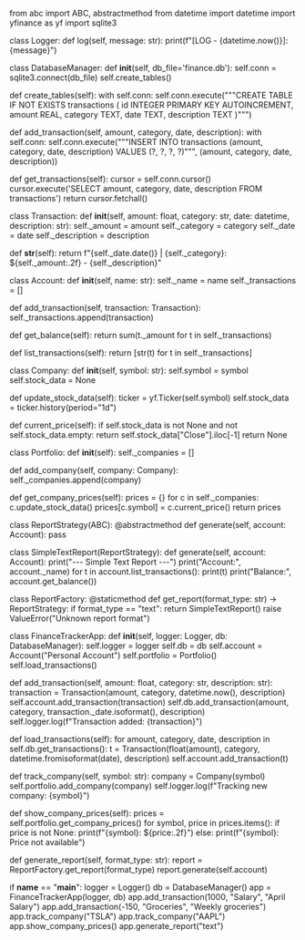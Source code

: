 
from abc import ABC, abstractmethod
from datetime import datetime
import yfinance as yf
import sqlite3

class Logger:
    def log(self, message: str):
        print(f"[LOG - {datetime.now()}]: {message}")

class DatabaseManager:
    def __init__(self, db_file='finance.db'):
        self.conn = sqlite3.connect(db_file)
        self.create_tables()

  def create_tables(self):
        with self.conn:
            self.conn.execute("""CREATE TABLE IF NOT EXISTS transactions (
                id INTEGER PRIMARY KEY AUTOINCREMENT,
                amount REAL,
                category TEXT,
                date TEXT,
                description TEXT
            )""")

  def add_transaction(self, amount, category, date, description):
        with self.conn:
            self.conn.execute("""INSERT INTO transactions (amount, category, date, description)
                VALUES (?, ?, ?, ?)""", (amount, category, date, description))

  def get_transactions(self):
        cursor = self.conn.cursor()
        cursor.execute('SELECT amount, category, date, description FROM transactions')
        return cursor.fetchall()

class Transaction:
    def __init__(self, amount: float, category: str, date: datetime, description: str):
        self._amount = amount
        self._category = category
        self._date = date
        self._description = description

  def __str__(self):
        return f"{self._date.date()} | {self._category}: ${self._amount:.2f} - {self._description}"

class Account:
    def __init__(self, name: str):
        self._name = name
        self._transactions = []

  def add_transaction(self, transaction: Transaction):
        self._transactions.append(transaction)

  def get_balance(self):
        return sum(t._amount for t in self._transactions)

  def list_transactions(self):
        return [str(t) for t in self._transactions]

class Company:
    def __init__(self, symbol: str):
        self.symbol = symbol
        self.stock_data = None

  def update_stock_data(self):
        ticker = yf.Ticker(self.symbol)
        self.stock_data = ticker.history(period="1d")

  def current_price(self):
        if self.stock_data is not None and not self.stock_data.empty:
            return self.stock_data["Close"].iloc[-1]
        return None

class Portfolio:
    def __init__(self):
        self._companies = []

  def add_company(self, company: Company):
        self._companies.append(company)

  def get_company_prices(self):
        prices = {}
        for c in self._companies:
            c.update_stock_data()
            prices[c.symbol] = c.current_price()
        return prices

class ReportStrategy(ABC):
    @abstractmethod
    def generate(self, account: Account):
        pass

class SimpleTextReport(ReportStrategy):
    def generate(self, account: Account):
        print("--- Simple Text Report ---")
        print("Account:", account._name)
        for t in account.list_transactions():
            print(t)
        print("Balance:", account.get_balance())

class ReportFactory:
    @staticmethod
    def get_report(format_type: str) -> ReportStrategy:
        if format_type == "text":
            return SimpleTextReport()
        raise ValueError("Unknown report format")

class FinanceTrackerApp:
    def __init__(self, logger: Logger, db: DatabaseManager):
        self.logger = logger
        self.db = db
        self.account = Account("Personal Account")
        self.portfolio = Portfolio()
        self.load_transactions()

  def add_transaction(self, amount: float, category: str, description: str):
        transaction = Transaction(amount, category, datetime.now(), description)
        self.account.add_transaction(transaction)
        self.db.add_transaction(amount, category, transaction._date.isoformat(), description)
        self.logger.log(f"Transaction added: {transaction}")

  def load_transactions(self):
        for amount, category, date, description in self.db.get_transactions():
            t = Transaction(float(amount), category, datetime.fromisoformat(date), description)
            self.account.add_transaction(t)

  def track_company(self, symbol: str):
        company = Company(symbol)
        self.portfolio.add_company(company)
        self.logger.log(f"Tracking new company: {symbol}")

  def show_company_prices(self):
        prices = self.portfolio.get_company_prices()
        for symbol, price in prices.items():
            if price is not None:
                print(f"{symbol}: ${price:.2f}")
            else:
                print(f"{symbol}: Price not available")

  def generate_report(self, format_type: str):
        report = ReportFactory.get_report(format_type)
        report.generate(self.account)

if __name__ == "__main__":
    logger = Logger()
    db = DatabaseManager()
    app = FinanceTrackerApp(logger, db)
    app.add_transaction(1000, "Salary", "April Salary")
    app.add_transaction(-150, "Groceries", "Weekly groceries")
    app.track_company("TSLA")
    app.track_company("AAPL")
    app.show_company_prices()
    app.generate_report("text")
